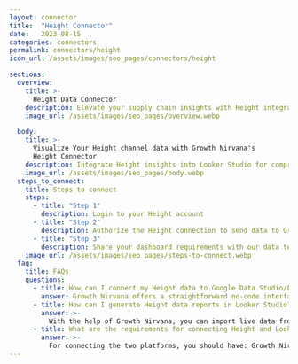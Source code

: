 ```yaml
---
layout: connector
title:  "Height Connector"
date:   2023-08-15
categories: connectors
permalink: connectors/height
icon_url: /assets/images/seo_pages/connectors/height

sections:
  overview:
    title: >-
      Height Data Connector
    description: Elevate your supply chain insights with Height integration. Seamlessly merge supply chain data from Height with Looker Studio's analytical capabilities, unlocking insights that drive inventory strategies, logistics performance, and operational excellence.
    image_url: /assets/images/seo_pages/overview.webp

  body:
    title: >-
      Visualize Your Height channel data with Growth Nirvana's
      Height Connector
    description: Integrate Height insights into Looker Studio for comprehensive supply chain analytics that guide your operational strategies.
    image_url: /assets/images/seo_pages/body.webp
  steps_to_connect:
    title: Steps to connect
    steps:
      - title: "Step 1"
        description: Login to your Height account
      - title: "Step 2"
        description: Authorize the Height connection to send data to Growth Nirvana
      - title: "Step 3"
        description: Share your dashboard requirements with our data team. We will build the report for you.
    image_url: /assets/images/seo_pages/steps-to-connect.webp
  faq:
    title: FAQs
    questions:
      - title: How can I connect my Height data to Google Data Studio/Looker Studio?
        answer: Growth Nirvana offers a straightforward no-code interface to connect to Height data sources.
      - title: How can I generate Height data reports in Looker Studio?
        answer: >-
          With the help of Growth Nirvana, you can import live data from Height into Looker Studio. These data can be viewed in charts, tables, and dashboards to generate branded reports that can be shared instantly.
      - title: What are the requirements for connecting Height and Looker Studio?
        answer: >-
          For connecting the two platforms, you should have: Growth Nirvana Account and Height Ads Account
---
```

